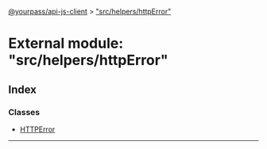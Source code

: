 [@yourpass/api-js-client](../README.md) > ["src/helpers/httpError"](../modules/_src_helpers_httperror_.md)

# External module: "src/helpers/httpError"

## Index

### Classes

* [HTTPError](../classes/_src_helpers_httperror_.httperror.md)

---

